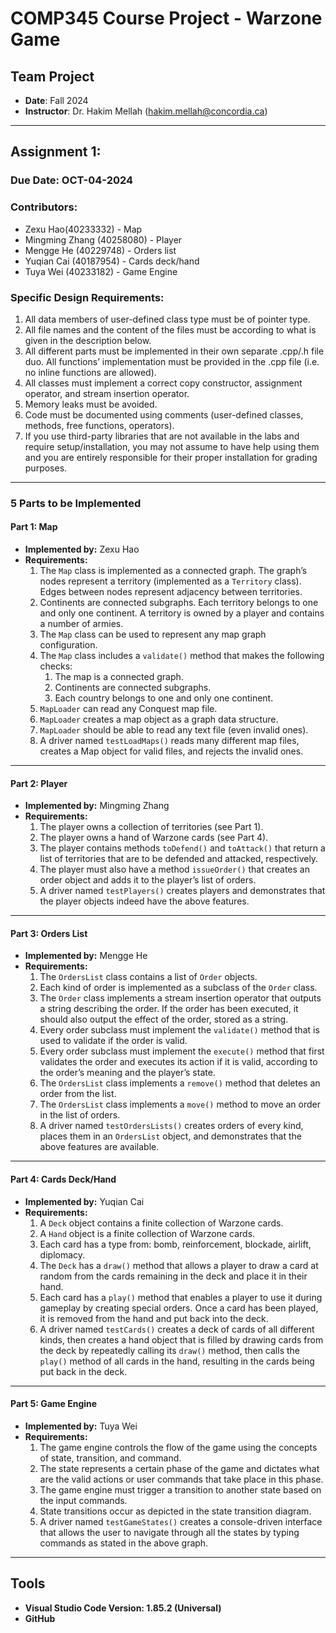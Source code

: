 # COMP345 Course Project - Warzone Game

## Team Project

- **Date**: Fall 2024
- **Instructor**: Dr. Hakim Mellah (hakim.mellah@concordia.ca)

---

## Assignment 1:

### **Due Date: OCT-04-2024**

### Contributors:

- Zexu Hao(40233332) - Map
- Mingming Zhang (40258080) - Player
- Mengge He (40229748) - Orders list
- Yuqian Cai (40187954) - Cards deck/hand
- Tuya Wei (40233182) - Game Engine

### **Specific Design Requirements:**

1. All data members of user-defined class type must be of pointer type.
2. All file names and the content of the files must be according to what is given in the description below.
3. All different parts must be implemented in their own separate .cpp/.h file duo. All functions’ implementation
   must be provided in the .cpp file (i.e. no inline functions are allowed).
4. All classes must implement a correct copy constructor, assignment operator, and stream insertion operator.
5. Memory leaks must be avoided.
6. Code must be documented using comments (user-defined classes, methods, free functions, operators).
7. If you use third-party libraries that are not available in the labs and require setup/installation, you may not
   assume to have help using them and you are entirely responsible for their proper installation for grading purposes.

---

### **5 Parts to be Implemented**

#### Part 1: Map

- **Implemented by:** Zexu Hao
- **Requirements:**
  1. The `Map` class is implemented as a connected graph. The graph’s nodes represent a territory (implemented as a `Territory` class). Edges between nodes represent adjacency between territories.
  2. Continents are connected subgraphs. Each territory belongs to one and only one continent. A territory is owned by a player and contains a number of armies.
  3. The `Map` class can be used to represent any map graph configuration.
  4. The `Map` class includes a `validate()` method that makes the following checks:
     1. The map is a connected graph.
     2. Continents are connected subgraphs.
     3. Each country belongs to one and only one continent.
  5. `MapLoader` can read any Conquest map file.
  6. `MapLoader` creates a map object as a graph data structure.
  7. `MapLoader` should be able to read any text file (even invalid ones).
  8. A driver named `testLoadMaps()` reads many different map files, creates a Map object for valid files, and rejects the invalid ones.

---

#### Part 2: Player

- **Implemented by:** Mingming Zhang
- **Requirements:**
  1. The player owns a collection of territories (see Part 1).
  2. The player owns a hand of Warzone cards (see Part 4).
  3. The player contains methods `toDefend()` and `toAttack()` that return a list of territories that are to be defended and attacked, respectively.
  4. The player must also have a method `issueOrder()` that creates an order object and adds it to the player’s list of orders.
  5. A driver named `testPlayers()` creates players and demonstrates that the player objects indeed have the above features.

---

#### Part 3: Orders List

- **Implemented by:** Mengge He
- **Requirements:**
  1. The `OrdersList` class contains a list of `Order` objects.
  2. Each kind of order is implemented as a subclass of the `Order` class.
  3. The `Order` class implements a stream insertion operator that outputs a string describing the order. If the order has been executed, it should also output the effect of the order, stored as a string.
  4. Every order subclass must implement the `validate()` method that is used to validate if the order is valid.
  5. Every order subclass must implement the `execute()` method that first validates the order and executes its action if it is valid, according to the order’s meaning and the player’s state.
  6. The `OrdersList` class implements a `remove()` method that deletes an order from the list.
  7. The `OrdersList` class implements a `move()` method to move an order in the list of orders.
  8. A driver named `testOrdersLists()` creates orders of every kind, places them in an `OrdersList` object, and demonstrates that the above features are available.

---

#### Part 4: Cards Deck/Hand

- **Implemented by:** Yuqian Cai
- **Requirements:**
  1. A `Deck` object contains a finite collection of Warzone cards.
  2. A `Hand` object is a finite collection of Warzone cards.
  3. Each card has a type from: bomb, reinforcement, blockade, airlift, diplomacy.
  4. The `Deck` has a `draw()` method that allows a player to draw a card at random from the cards remaining in the deck and place it in their hand.
  5. Each card has a `play()` method that enables a player to use it during gameplay by creating special orders. Once a card has been played, it is removed from the hand and put back into the deck.
  6. A driver named `testCards()` creates a deck of cards of all different kinds, then creates a hand object that is filled by drawing cards from the deck by repeatedly calling its `draw()` method, then calls the `play()` method of all cards in the hand, resulting in the cards being put back in the deck.

---

#### Part 5: Game Engine

- **Implemented by:** Tuya Wei
- **Requirements:**
  1. The game engine controls the flow of the game using the concepts of state, transition, and command.
  2. The state represents a certain phase of the game and dictates what are the valid actions or user commands that take place in this phase.
  3. The game engine must trigger a transition to another state based on the input commands.
  4. State transitions occur as depicted in the state transition diagram.
  5. A driver named `testGameStates()` creates a console-driven interface that allows the user to navigate through all the states by typing commands as stated in the above graph.

---

## Tools

- **Visual Studio Code Version: 1.85.2 (Universal)**
- **GitHub**
